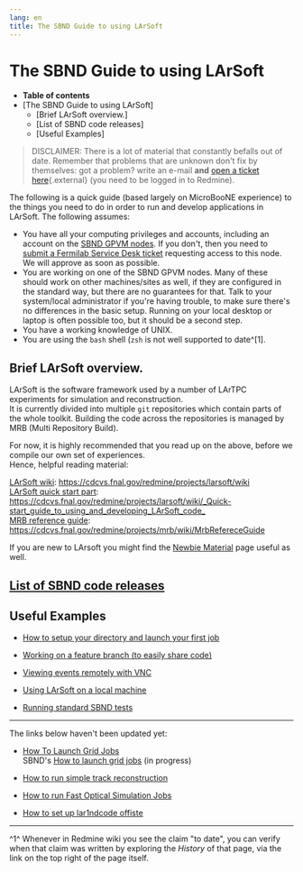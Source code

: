 ```yaml
---
lang: en
title: The SBND Guide to using LArSoft
---
```




The SBND Guide to using LArSoft
==================================================================================

-   **Table of contents**
-   [The SBND Guide to using LArSoft]
    -   [Brief LArSoft overview.]
    -   [List of SBND code releases]
    -   [Useful Examples]

> DISCLAIMER: There is a lot of material that constantly befalls out of
> date. Remember that problems that are unknown don\'t fix by
> themselves: got a problem? write an e-mail **and** [open a ticket
> here](https://cdcvs.fnal.gov/redmine/projects/sbndcode/issues/new){.external}
> (you need to be logged in to Redmine).

The following is a quick guide (based largely on MicroBooNE experience)
to the things you need to do in order to run and develop applications in
LArSoft. The following assumes:

-   You have all your computing privileges and accounts, including an
    account on the [SBND GPVM
    nodes](Computing_resources.html#Where-to-work-interactive-nodes-GPVM).
    If you don't, then you need to [submit a Fermilab Service Desk
    ticket](Computing_resources.html#Opening-a-ticket-in-Fermilab-Service-Desk)
    requesting access to this node. We will approve as soon as possible.
-   You are working on one of the SBND GPVM nodes. Many of these should
    work on other machines/sites as well, if they are configured in the
    standard way, but there are no guarantees for that. Talk to your
    system/local administrator if you're having trouble, to make sure
    there's no differences in the basic setup. Running on your local
    desktop or laptop is often possible too, but it should be a second
    step.
-   You have a working knowledge of UNIX.
-   You are using the `bash` shell (`zsh` is not well supported to
    date^[1].



Brief LArSoft overview.
-----------------------------------------------------------------

LArSoft is the software framework used by a number of LArTPC experiments
for simulation and reconstruction.\
It is currently divided into multiple `git` repositories which contain
parts of the whole toolkit. Building the code across the repositories is
managed by MRB (Multi Repository Build).

For now, it is highly recommended that you read up on the above, before
we compile our own set of experiences.\
Hence, helpful reading material:

[LArSoft wiki](.html):
<https://cdcvs.fnal.gov/redmine/projects/larsoft/wiki>\
[LArSoft quick start
part](_Quick-start_guide_to_using_and_developing_LArSoft_code_.html):
<https://cdcvs.fnal.gov/redmine/projects/larsoft/wiki/_Quick-start_guide_to_using_and_developing_LArSoft_code_>\
[MRB reference guide](MrbRefereceGuide.html):
<https://cdcvs.fnal.gov/redmine/projects/mrb/wiki/MrbRefereceGuide>

If you are new to LArsoft you might find the [Newbie
Material](Newbie_Material.html) page useful as well.



[List of SBND code releases](List_of_SBND_code_releases.html)
-----------------------------------------------------------------------------------------------------------------------



Useful Examples
--------------------------------------------------

-   [How to setup your directory and launch your first
    job](How_to_setup_your_directory_and_launch_your_first_job.html)


-   [Working on a feature branch (to easily share
    code)](Working_on_a_feature_branch_(to_easily_share_code).html)


-   [Viewing events remotely with
    VNC](Viewing_events_remotely_with_VNC.html)


-   [Using LArSoft on a local
    machine](Using_LArSoft_on_a_local_machine.html)


-   [Running standard SBND
    tests](Integration_test_guide.html)

------------------------------------------------------------------------

The links below haven\'t been updated yet:

-   [How To Launch Grid Jobs](How_To_Launch_Grid_Jobs.html)\
    SBND\'s [How to launch grid
    jobs](How_to_launch_grid_jobs.html) (in progress)


-   [How to run simple track
    reconstruction](How_to_run_simple_track_reconstruction_.html)


-   [How to run Fast Optical Simulation
    Jobs](How_to_run_Fast_Optical_Simulation_Jobs_.html)


-   [How to set up lar1ndcode
    offiste](How_to_set_up_lar1ndcode_offiste.html)

------------------------------------------------------------------------

^1^ Whenever in Redmine wiki you see the claim \"to date\", you can
verify when that claim was written by exploring the *History* of that
page, via the link on the top right of the page itself.
